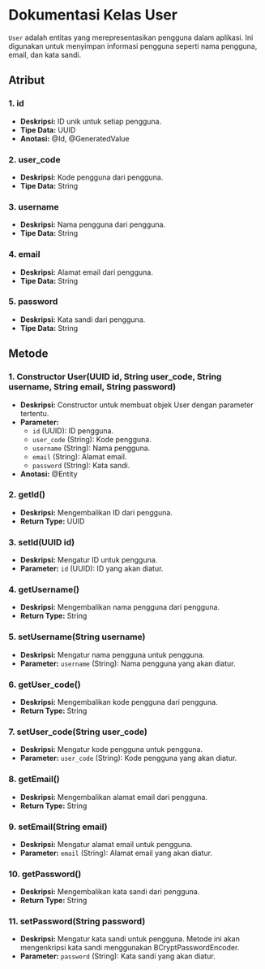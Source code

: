 # Dokumentasi Kelas User

`User` adalah entitas yang merepresentasikan pengguna dalam aplikasi. Ini digunakan untuk menyimpan informasi pengguna seperti nama pengguna, email, dan kata sandi.

## Atribut

### 1. id
- **Deskripsi:** ID unik untuk setiap pengguna.
- **Tipe Data:** UUID
- **Anotasi:** @Id, @GeneratedValue

### 2. user_code
- **Deskripsi:** Kode pengguna dari pengguna.
- **Tipe Data:** String

### 3. username
- **Deskripsi:** Nama pengguna dari pengguna.
- **Tipe Data:** String

### 4. email
- **Deskripsi:** Alamat email dari pengguna.
- **Tipe Data:** String

### 5. password
- **Deskripsi:** Kata sandi dari pengguna.
- **Tipe Data:** String

## Metode

### 1. Constructor User(UUID id, String user_code, String username, String email, String password)
- **Deskripsi:** Constructor untuk membuat objek User dengan parameter tertentu.
- **Parameter:**
   - `id` (UUID): ID pengguna.
   - `user_code` (String): Kode pengguna.
   - `username` (String): Nama pengguna.
   - `email` (String): Alamat email.
   - `password` (String): Kata sandi.
- **Anotasi:** @Entity

### 2. getId()
- **Deskripsi:** Mengembalikan ID dari pengguna.
- **Return Type:** UUID

### 3. setId(UUID id)
- **Deskripsi:** Mengatur ID untuk pengguna.
- **Parameter:** `id` (UUID): ID yang akan diatur.

### 4. getUsername()
- **Deskripsi:** Mengembalikan nama pengguna dari pengguna.
- **Return Type:** String

### 5. setUsername(String username)
- **Deskripsi:** Mengatur nama pengguna untuk pengguna.
- **Parameter:** `username` (String): Nama pengguna yang akan diatur.

### 6. getUser_code()
- **Deskripsi:** Mengembalikan kode pengguna dari pengguna.
- **Return Type:** String

### 7. setUser_code(String user_code)
- **Deskripsi:** Mengatur kode pengguna untuk pengguna.
- **Parameter:** `user_code` (String): Kode pengguna yang akan diatur.

### 8. getEmail()
- **Deskripsi:** Mengembalikan alamat email dari pengguna.
- **Return Type:** String

### 9. setEmail(String email)
- **Deskripsi:** Mengatur alamat email untuk pengguna.
- **Parameter:** `email` (String): Alamat email yang akan diatur.

### 10. getPassword()
- **Deskripsi:** Mengembalikan kata sandi dari pengguna.
- **Return Type:** String

### 11. setPassword(String password)
- **Deskripsi:** Mengatur kata sandi untuk pengguna. Metode ini akan mengenkripsi kata sandi menggunakan BCryptPasswordEncoder.
- **Parameter:** `password` (String): Kata sandi yang akan diatur.